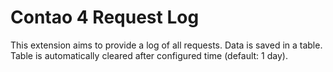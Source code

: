 # Contao 4 Request Log

This extension aims to provide a log of all requests.
Data is saved in a table.
Table is automatically cleared after configured time (default: 1 day).
